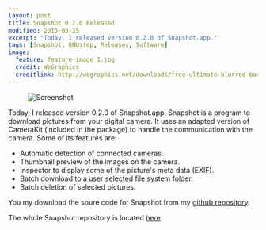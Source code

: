```yaml
---
layout: post
title: Snapshot 0.2.0 Released
modified: 2015-03-25
excerpt: "Today, I released version 0.2.0 of Snapshot.app."
tags: [Snapshot, GNUstep, Releases, Software]
image:
  feature: feature_image_1.jpg
  credit: WeGraphics
  creditlink: http://wegraphics.net/downloads/free-ultimate-blurred-background-pack/
---
```


<figure>
  <img src="https://cloud.githubusercontent.com/assets/1445896/6708413/53dda460-cd70-11e4-9de0-c8e1bb6987c2.jpg" alt="Screenshot" />
</figure>

Today, I released version 0.2.0 of Snapshot.app. Snapshot is a program to download pictures from your digital camera. It uses an adapted version of CameraKit (included in the package) to handle the communication with the camera. Some of its features are:

<ul>
<li>Automatic detection of connected cameras.</li>
<li>Thumbnail preview of the images on the camera.</li>
<li>Inspector to display some of the picture's meta data (EXIF).</li>
<li>Batch download to a user selected file system folder.</li>
<li>Batch deletion of selected pictures.</li>
</ul>

You my download the soure code for Snapshot from my [github repository](https://github.com/schik/snapshot/releases/tag/snapshot_v0.2.0).

The whole Snapshot repository is located [here](https://github.com/schik/snapshot).
